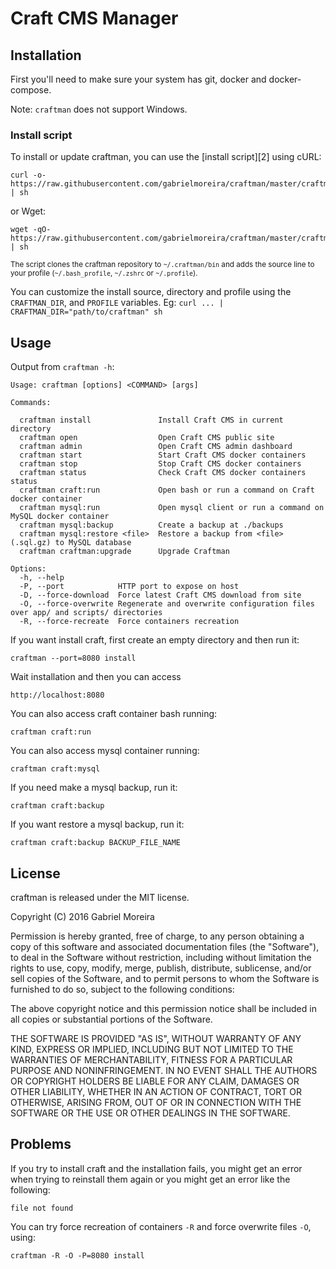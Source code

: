 # Craft CMS Manager

## Installation

First you'll need to make sure your system has git, docker and docker-compose. 

Note: `craftman` does not support Windows.

### Install script

To install or update craftman, you can use the [install script][2] using cURL:

    curl -o- https://raw.githubusercontent.com/gabrielmoreira/craftman/master/craftman_install | sh

or Wget:

    wget -qO- https://raw.githubusercontent.com/gabrielmoreira/craftman/master/craftman_install | sh

<sub>The script clones the craftman repository to `~/.craftman/bin` and adds the source line to your profile (`~/.bash_profile`, `~/.zshrc` or `~/.profile`).</sub>

You can customize the install source, directory and profile using the `CRAFTMAN_DIR`, and `PROFILE` variables.
Eg: `curl ... | CRAFTMAN_DIR="path/to/craftman" sh`


## Usage

 Output from `craftman -h`:
 
    Usage: craftman [options] <COMMAND> [args]

    Commands:

      craftman install               Install Craft CMS in current directory
      craftman open                  Open Craft CMS public site
      craftman admin                 Open Craft CMS admin dashboard
      craftman start                 Start Craft CMS docker containers
      craftman stop                  Stop Craft CMS docker containers
      craftman status                Check Craft CMS docker containers status
      craftman craft:run             Open bash or run a command on Craft docker container
      craftman mysql:run             Open mysql client or run a command on MySQL docker container
      craftman mysql:backup          Create a backup at ./backups
      craftman mysql:restore <file>  Restore a backup from <file> (.sql.gz) to MySQL database
      craftman craftman:upgrade      Upgrade Craftman

    Options:
      -h, --help
      -P, --port            HTTP port to expose on host
      -D, --force-download  Force latest Craft CMS download from site
      -O, --force-overwrite Regenerate and overwrite configuration files over app/ and scripts/ directories
      -R, --force-recreate  Force containers recreation

If you want install craft, first create an empty directory and then run it:

    craftman --port=8080 install

Wait installation and then you can access

    http://localhost:8080

You can also access craft container bash running:

    craftman craft:run

You can also access mysql container running:

    craftman craft:mysql

If you need make a mysql backup, run it:

    craftman craft:backup

If you want restore a mysql backup, run it:

    craftman craft:backup BACKUP_FILE_NAME


## License

craftman is released under the MIT license.


Copyright (C) 2016 Gabriel Moreira

Permission is hereby granted, free of charge, to any person obtaining a copy of this software and associated documentation files (the "Software"), to deal in the Software without restriction, including without limitation the rights to use, copy, modify, merge, publish, distribute, sublicense, and/or sell copies of the Software, and to permit persons to whom the Software is furnished to do so, subject to the following conditions:

The above copyright notice and this permission notice shall be included in all copies or substantial portions of the Software.

THE SOFTWARE IS PROVIDED "AS IS", WITHOUT WARRANTY OF ANY KIND, EXPRESS OR IMPLIED, INCLUDING BUT NOT LIMITED TO THE WARRANTIES OF MERCHANTABILITY, FITNESS FOR A PARTICULAR PURPOSE AND NONINFRINGEMENT. IN NO EVENT SHALL THE AUTHORS OR COPYRIGHT HOLDERS BE LIABLE FOR ANY CLAIM, DAMAGES OR OTHER LIABILITY, WHETHER IN AN ACTION OF CONTRACT, TORT OR OTHERWISE, ARISING FROM, OUT OF OR IN CONNECTION WITH THE SOFTWARE OR THE USE OR OTHER DEALINGS IN THE SOFTWARE.


## Problems

If you try to install craft and the installation fails, you might get an error when trying to reinstall them again or you might get an error like the following:

    file not found

You can try force recreation of containers `-R` and force overwrite files `-O`, using:

    craftman -R -O -P=8080 install
